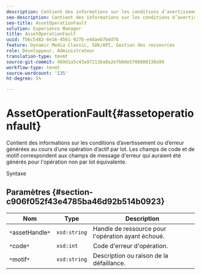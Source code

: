 ```yaml
---
description: Contient des informations sur les conditions d’avertissement ou d’erreur générées au cours d’une opération d’actif par lot. Les champs de code et de motif correspondent aux champs de message d'erreur qui auraient été générés pour l'opération non par lot équivalente.
seo-description: Contient des informations sur les conditions d’avertissement ou d’erreur générées au cours d’une opération d’actif par lot. Les champs de code et de motif correspondent aux champs de message d'erreur qui auraient été générés pour l'opération non par lot équivalente.
seo-title: AssetOperationFault
solution: Experience Manager
title: AssetOperationFault
uuid: fb6c5482-6e16-4561-927b-e4daeb7bdd7b
feature: Dynamic Media Classic, SDK/API, Gestion des ressources
role: Développeur, Administrateur
translation-type: tm+mt
source-git-commit: 469d1a5c43a972116a8a2efb0de5708800130a99
workflow-type: tm+mt
source-wordcount: '135'
ht-degree: 5%

---
```



# AssetOperationFault{#assetoperationfault}

Contient des informations sur les conditions d’avertissement ou d’erreur générées au cours d’une opération d’actif par lot. Les champs de code et de motif correspondent aux champs de message d&#39;erreur qui auraient été générés pour l&#39;opération non par lot équivalente.

Syntaxe

## Paramètres {#section-c906f052f43e4785ba46d92b514b0923}

| Nom | Type | Description |
|---|---|---|
| `*`assetHandle`*` | `xsd:string` | Handle de ressource pour l&#39;opération ayant échoué. |
| `*`code`*` | `xsd:int` | Code d&#39;erreur d&#39;opération. |
| `*`motif`*` | `xsd:string` | Description ou raison de la défaillance. |

